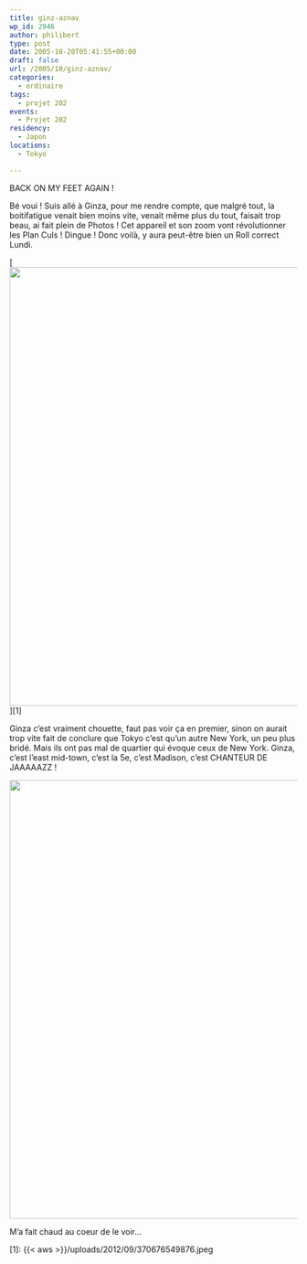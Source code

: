 ```yaml
---
title: ginz-aznav
wp_id: 2946
author: philibert
type: post
date: 2005-10-20T05:41:55+00:00
draft: false
url: /2005/10/ginz-aznav/
categories:
  - ordinaire
tags:
  - projet 202
events:
  - Projet 202
residency:
  - Japon
locations:
  - Tokyo

---
```

BACK ON MY FEET AGAIN ! 

Bé voui ! Suis allé à Ginza, pour me rendre compte, que malgré tout, la boitifatigue venait bien moins vite, venait même plus du tout, faisait trop beau, ai fait plein de Photos ! Cet appareil et son zoom vont révolutionner les Plan Culs ! Dingue ! Donc voilà, y aura peut-être bien un Roll correct Lundi.

[<img src="{{< aws >}}/uploads/2012/09/370676549876.jpeg" alt="" title="370676549876" width="1024" height="768" class="alignnone size-full wp-image-2947" srcset="{{< aws >}}/uploads/2012/09/370676549876.jpeg 1024w, {{< aws >}}/uploads/2012/09/370676549876-300x225.jpeg 300w, {{< aws >}}/uploads/2012/09/370676549876-263x197.jpeg 263w, {{< aws >}}/uploads/2012/09/370676549876-650x487.jpeg 650w" sizes="(max-width: 1024px) 100vw, 1024px" />][1]

Ginza c&rsquo;est vraiment chouette, faut pas voir ça en premier, sinon on aurait trop vite fait de conclure que Tokyo c&rsquo;est qu&rsquo;un autre New York, un peu plus bridé. Mais ils ont pas mal de quartier qui évoque ceux de New York. Ginza, c&rsquo;est l&rsquo;east mid-town, c&rsquo;est la 5e, c&rsquo;est Madison, c&rsquo;est CHANTEUR DE JAAAAAZZ !

<div id="attachment_2948" class="wp-caption alignnone" style="max-width: 1024px">
  <a href="{{< aws >}}/uploads/2012/09/370676587295.jpeg"><img src="{{< aws >}}/uploads/2012/09/370676587295.jpeg" alt="" title="370676587295" width="1024" height="768" class="size-full wp-image-2948" srcset="{{< aws >}}/uploads/2012/09/370676587295.jpeg 1024w, {{< aws >}}/uploads/2012/09/370676587295-300x225.jpeg 300w, {{< aws >}}/uploads/2012/09/370676587295-263x197.jpeg 263w, {{< aws >}}/uploads/2012/09/370676587295-650x487.jpeg 650w" sizes="(max-width: 1024px) 100vw, 1024px" /></a>
  
  <p class="wp-caption-text">
    M&rsquo;a fait chaud au coeur de le voir&#8230;
  </p>
</div>

 [1]: {{< aws >}}/uploads/2012/09/370676549876.jpeg